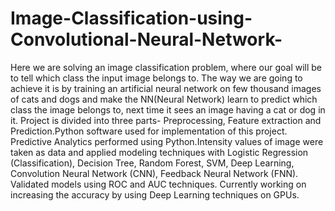 # Image-Classification-using-Convolutional-Neural-Network-
Here we are solving an image classification problem, where our goal will be to tell which class the input image belongs to. The way we are going to achieve it is by training an artificial neural network on few thousand images of cats and dogs and make the NN(Neural Network) learn to predict which class the image belongs to, next time it sees an image having a cat or dog in it.
Project is divided into three parts- Preprocessing, Feature extraction and Prediction.Python software used for implementation of this project.  
Predictive Analytics performed using Python.Intensity values of image were taken as data and applied modeling techniques with Logistic Regression (Classification), Decision Tree, Random Forest, SVM, Deep Learning, Convolution Neural Network (CNN), Feedback Neural Network (FNN). Validated models using ROC and AUC techniques. Currently working on increasing the accuracy by using Deep Learning techniques on GPUs.


